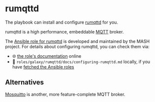 <!--
SPDX-FileCopyrightText: 2021 foxcris
SPDX-FileCopyrightText: 2021 - 2024 Slavi Pantaleev
SPDX-FileCopyrightText: 2023 Julian-Samuel Gebühr
SPDX-FileCopyrightText: 2024 - 2025 Suguru Hirahara

SPDX-License-Identifier: AGPL-3.0-or-later
-->

# rumqttd

The playbook can install and configure [rumqttd](https://github.com/bytebeamio/rumqtt) for you.

rumqttd is a high performance, embeddable [MQTT](https://en.wikipedia.org/wiki/MQTT) broker.

The [Ansible role for rumqttd](https://github.com/mother-of-all-self-hosting/ansible-role-rumqttd) is developed and maintained by the MASH project. For details about configuring rumqttd, you can check them via:
- 🌐 [the role's documentation](https://github.com/mother-of-all-self-hosting/ansible-role-rumqttd/blob/main/docs/configuring-rumqttd.md) online
- 📁 `roles/galaxy/rumqttd/docs/configuring-rumqttd.md` locally, if you have [fetched the Ansible roles](../installing.md)

## Alternatives

[Mosquitto](mosquitto.md) is another, more feature-complete MQTT broker.
